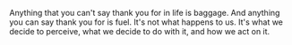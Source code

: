  Anything that you can't say thank you for in life is baggage. And anything you can say thank you for is fuel. It's not what happens to us. It's what we decide to perceive, what we decide to do with it, and how we act on it.